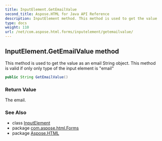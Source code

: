 ```yaml
---
title: InputElement.GetEmailValue
second_title: Aspose.HTML for Java API Reference
description: InputElement method. This method is used to get the value as an email String object. This method is valid if only only type of the input element is email
type: docs
weight: 110
url: /net/com.aspose.html.forms/inputelement/getemailvalue/
---
```

## InputElement.GetEmailValue method

This method is used to get the value as an email String object. This method is valid if only only type of the input element is "email"

```java
public String GetEmailValue()
```

### Return Value

The email.

### See Also

* class [InputElement](../)
* package [com.aspose.html.Forms](../../inputelement/)
* package [Aspose.HTML](../../../)
